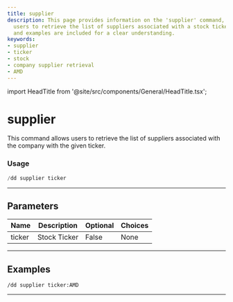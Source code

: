 ```yaml
---
title: supplier
description: This page provides information on the 'supplier' command, which allows
  users to retrieve the list of suppliers associated with a stock ticker. Usage, parameters,
  and examples are included for a clear understanding.
keywords:
- supplier
- ticker
- stock
- company supplier retrieval
- AMD
---
```


import HeadTitle from '@site/src/components/General/HeadTitle.tsx';

<HeadTitle title="supplier - Duedilligence - Discord - Reference | OpenBB Bot Docs" />

# supplier

This command allows users to retrieve the list of suppliers associated with the company with the given ticker.

### Usage

```python wordwrap
/dd supplier ticker
```

---

## Parameters

| Name | Description | Optional | Choices |
| ---- | ----------- | -------- | ------- |
| ticker | Stock Ticker | False | None |


---

## Examples

```
/dd supplier ticker:AMD
```
---
